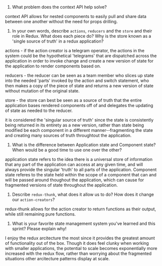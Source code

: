 1. What problem does the context API help solve?

context API allows for nested components to easily pull and share data between one another without the need for props drilling. 

1. In your own words, describe `actions`, `reducers` and the `store` and their role in Redux. What does each piece do? Why is the store known as a 'single source of truth' in a redux application?

actions - if the action creator is a telegram operator, the actions in the system could be the hypothetical 'telegrams' that are dispatched across the application in order to invoke change and create a new version of state for the application to render components based on. 

reducers - the reducer can be seen as a team member who slices up state into the needed 'parts' invoked by the action and switch statement, who then makes a copy of the piece of state and returns a new version of state without mutation of the original state.

store - the store can best be seen as a source of truth that the entire application bases rendered components off of and delegates the updating of state as needed to the reducer. 

it is considered the 'singular source of truth' since the state is consistently being returned in its entirety as a new version, rather than state being modified be each component in a different manner--fragmenting the state and creating many sources of truth throughtout the application. 

1. What is the difference between Application state and Component state? When would be a good time to use one over the other?

application state refers to the idea there is a universal store of information that any part of the application can access at any given time, and will always provide the singular 'truth' to all parts of the application. Component state referes to the state held within the scope of a component that can and will be passed around thoughout the application, which can cause for fragmented versions of state throughout the application.

1. Describe `redux-thunk`, what does it allow us to do? How does it change our `action-creators`?

redux-thunk allows for the action creator to return functions as their output, while still remaining pure functions. 

1. What is your favorite state management system you've learned and this sprint? Please explain why!

I enjoy the redux arcitecture the most since it provides the greatest amount of functionality out of the box. Though it does feel clunky when working with smaller applications, the potential to scale becomes exponentially more increased with the redux flow, rather than worrying about the fragmented situations other arcitecture patterns display at scale. 
